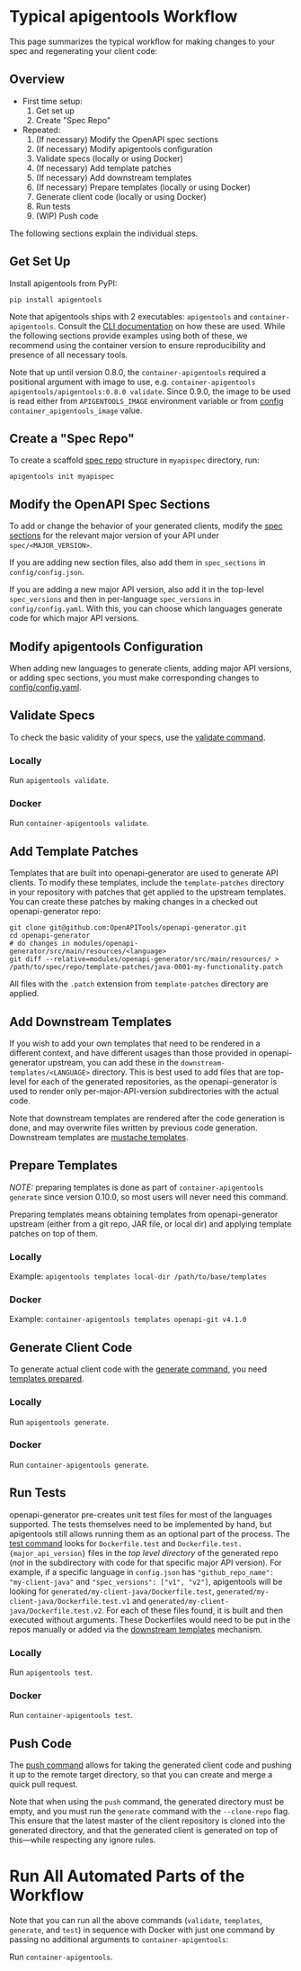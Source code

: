 # Typical apigentools Workflow

This page summarizes the typical workflow for making changes to your spec and regenerating your client code:

## Overview

* First time setup:
    1. Get set up
    2. Create "Spec Repo"
* Repeated:
    1. (If necessary) Modify the OpenAPI spec sections
    2. (If necessary) Modify apigentools configuration
    3. Validate specs (locally or using Docker)
    4. (If necessary) Add template patches
    5. (If necessary) Add downstream templates
    6. (If necessary) Prepare templates (locally or using Docker)
    7. Generate client code (locally or using Docker)
    8. Run tests
    9. (WIP) Push code

The following sections explain the individual steps.

## Get Set Up

Install apigentools from PyPI:

```
pip install apigentools
```

Note that apigentools ships with 2 executables: `apigentools` and `container-apigentools`. Consult the [CLI documentation](cli.md) on how these are used. While the following sections provide examples using both of these, we recommend using the container version to ensure reproducibility and presence of all necessary tools.

Note that up until version 0.8.0, the `container-apigentools` required a positional argument with image to use, e.g. `container-apigentools apigentools/apigentools:0.8.0 validate`. Since 0.9.0, the image to be used is read either from `APIGENTOOLS_IMAGE` environment variable or from [config](spec_repo.md#configconfigjson) `container_apigentools_image` value.

## Create a "Spec Repo"

To create a scaffold [spec repo](spec_repo.md) structure in `myapispec` directory, run:

```
apigentools init myapispec
```

## Modify the OpenAPI Spec Sections

To add or change the behavior of your generated clients, modify the [spec sections](spec_repo.md#section-files) for the relevant major version of your API under `spec/<MAJOR_VERSION>`.

If you are adding new section files, also add them in `spec_sections` in `config/config.json`.

If you are adding a new major API version, also add it in the top-level `spec_versions` and then in per-language `spec_versions` in `config/config.yaml`. With this, you can choose which languages generate code for which major API versions.

## Modify apigentools Configuration

When adding new languages to generate clients, adding major API versions, or adding spec sections, you must make corresponding changes to [config/config.yaml](spec_repo.md#configconfigjson).

## Validate Specs

To check the basic validity of your specs, use the [validate command](cli.md#apigentools-validate).

### Locally

Run `apigentools validate`.

### Docker

Run `container-apigentools validate`.

## Add Template Patches

Templates that are built into openapi-generator are used to generate API clients. To modify these templates, include the `template-patches` directory in your repository with patches that get applied to the upstream templates. You can create these patches by making changes in a checked out openapi-generator repo:

```
git clone git@github.com:OpenAPITools/openapi-generator.git
cd openapi-generator
# do changes in modules/openapi-generator/src/main/resources/<language>
git diff --relative=modules/openapi-generator/src/main/resources/ > /path/to/spec/repo/template-patches/java-0001-my-functionality.patch
```

All files with the `.patch` extension from `template-patches` directory are applied.

## Add Downstream Templates

If you wish to add your own templates that need to be rendered in a different context, and have different usages than those provided in openapi-generator upstream, you can add these in the `downstream-templates/<LANGUAGE>` directory. This is best used to add files that are top-level for each of the generated repositories, as the openapi-generator is used to render only per-major-API-version subdirectories with the actual code.

Note that downstream templates are rendered after the code generation is done, and may overwrite files written by previous code generation. Downstream templates are [mustache templates](https://mustache.github.io/).

## Prepare Templates

*NOTE:* preparing templates is done as part of `container-apigentools generate` since version 0.10.0, so most users will never need this command.

Preparing templates means obtaining templates from openapi-generator upstream (either from a git repo, JAR file, or local dir) and applying template patches on top of them.

### Locally

Example: `apigentools templates local-dir /path/to/base/templates`

### Docker

Example: `container-apigentools templates openapi-git v4.1.0`

## Generate Client Code

To generate actual client code with the [generate command](cli.md#apigentools-generate), you need [templates prepared](#prepare-templates).

### Locally

Run `apigentools generate`.

### Docker

Run `container-apigentools generate`.

## Run Tests

openapi-generator pre-creates unit test files for most of the languages supported. The tests themselves need to be implemented by hand, but apigentools still allows running them as an optional part of the process. The [test command](cli.md#apigentools-test) looks for `Dockerfile.test` and `Dockerfile.test.{major_api_version}` files in the *top level directory* of the generated repo (*not* in the subdirectory with code for that specific major API version). For example, if a specific language in `config.json` has `"github_repo_name": "my-client-java"` and `"spec_versions": ["v1", "v2"]`, apigentools will be looking for `generated/my-client-java/Dockerfile.test`, `generated/my-client-java/Dockerfile.test.v1` and `generated/my-client-java/Dockerfile.test.v2`. For each of these files found, it is built and then executed without arguments. These Dockerfiles would need to be put in the repos manually or added via the [downstream templates](#add-downstream-templates) mechanism.

### Locally

Run `apigentools test`.

### Docker

Run `container-apigentools test`.

## Push Code

The [push command](cli.md#apigentools-push) allows for taking the generated client code and pushing it up to the remote target directory, so that you can create and merge a quick pull request.

Note that when using the `push` command, the generated directory must be empty, and you must run the `generate` command with the `--clone-repo` flag. This ensure that the latest master of the client repository is cloned into the generated directory, and that the generated client is generated on top of this—while respecting any ignore rules.

# Run All Automated Parts of the Workflow

Note that you can run all the above commands (`validate`, `templates`, `generate`, and `test`) in sequence with Docker with just one command by passing no additional arguments to `container-apigentools`:

Run `container-apigentools`.